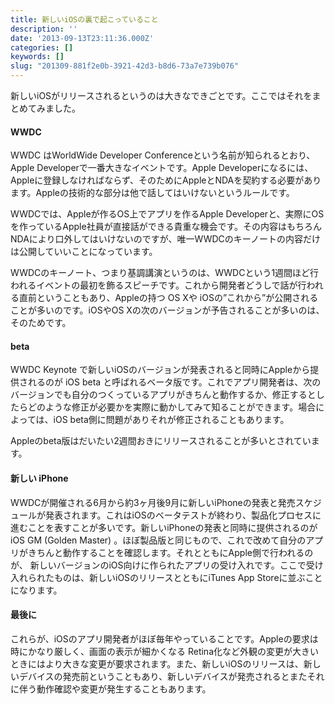 ```yaml
---
title: 新しいiOSの裏で起こっていること
description: ''
date: '2013-09-13T23:11:36.000Z'
categories: []
keywords: []
slug: "201309-881f2e0b-3921-42d3-b8d6-73a7e739b076"
---
```

新しいiOSがリリースされるというのは大きなできごとです。ここではそれをまとめてみました。

#### WWDC

WWDC はWorldWide Developer Conferenceという名前が知られるとおり、Apple Developerで一番大きなイベントです。Apple Developerになるには、Appleに登録しなければならず、そのためにAppleとNDAを契約する必要があります。Appleの技術的な部分は他で話してはいけないというルールです。

WWDCでは、Appleが作るOS上でアプリを作るApple Developerと、実際にOSを作っているApple社員が直接話ができる貴重な機会です。その内容はもちろんNDAにより口外してはいけないのですが、唯一WWDCのキーノートの内容だけは公開していいことになっています。

WWDCのキーノート、つまり基調講演というのは、WWDCという1週間ほど行われるイベントの最初を飾るスピーチです。これから開発者どうしで話が行われる直前ということもあり、Appleの持つ OS Xや iOSの”これから”が公開されることが多いのです。iOSやOS Xの次のバージョンが予告されることが多いのは、そのためです。

#### beta

WWDC Keynote で新しいiOSのバージョンが発表されると同時にAppleから提供されるのが iOS beta と呼ばれるベータ版です。これでアプリ開発者は、次のバージョンでも自分のつくっているアプリがきちんと動作するか、修正するとしたらどのような修正が必要かを実際に動かしてみて知ることができます。場合によっては、iOS beta側に問題がありそれが修正されることもあります。

Appleのbeta版はだいたい2週間おきにリリースされることが多いとされています。

#### 新しい iPhone

WWDCが開催される6月から約3ヶ月後9月に新しいiPhoneの発表と発売スケジュールが発表されます。これはiOSのベータテストが終わり、製品化プロセスに進むことを表すことが多いです。新しいiPhoneの発表と同時に提供されるのが iOS GM (Golden Master) 。ほぼ製品版と同じもので、これで改めて自分のアプリがきちんと動作することを確認します。それとともにApple側で行われるのが、 新しいバージョンのiOS向けに作られたアプリの受け入れです。ここで受け入れられたものは、新しいiOSのリリースとともにiTunes App Storeに並ぶことになります。

#### 最後に

これらが、iOSのアプリ開発者がほぼ毎年やっていることです。Appleの要求は時にかなり厳しく、画面の表示が細かくなる Retina化など外観の変更が大きいときにはより大きな変更が要求されます。また、新しいiOSのリリースは、新しいデバイスの発売前ということもあり、新しいデバイスが発売されるとまたそれに伴う動作確認や変更が発生することもあります。